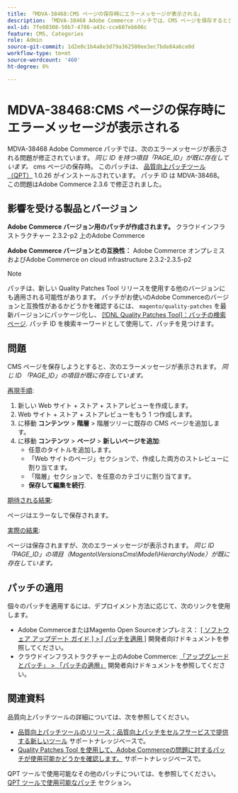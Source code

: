 ```yaml
---
title: 「MDVA-38468:CMS ページの保存時にエラーメッセージが表示される」
description: 「MDVA-38468 Adobe Commerce パッチでは、CMS ページを保存するときに「Item with the same ID "PAGE_ID" already exists,*」というエラーメッセージが表示される問題が修正されました。 このパッチは、[Quality Patches Tool （QPT） ] （https://devdocs.magento.com/guides/v2.4/comp-mgr/patching.html#mqp） 1.0.26 がインストールされている場合に利用できます。 パッチ ID は MDVA-38468。 この問題はAdobe Commerce 2.3.6 で修正されました。'
exl-id: 7fe80308-50b7-4786-a43c-cce607eb606c
feature: CMS, Categories
role: Admin
source-git-commit: 1d2e0c1b4a8e3d79a362500ee3ec7bde84a6ce0d
workflow-type: tm+mt
source-wordcount: '460'
ht-degree: 0%

---
```


# MDVA-38468:CMS ページの保存時にエラーメッセージが表示される

MDVA-38468 Adobe Commerce パッチでは、次のエラーメッセージが表示される問題が修正されています。 *同じ ID を持つ項目「PAGE_ID」が既に存在しています。* cms ページの保存時。 このパッチは、 [品質向上パッチツール（QPT）](https://devdocs.magento.com/guides/v2.4/comp-mgr/patching.html#mqp) 1.0.26 がインストールされています。 パッチ ID は MDVA-38468。 この問題はAdobe Commerce 2.3.6 で修正されました。

## 影響を受ける製品とバージョン

**Adobe Commerce バージョン用のパッチが作成されます。**
クラウドインフラストラクチャー 2.3.2-p2 上のAdobe Commerce

**Adobe Commerce バージョンとの互換性：**
Adobe Commerce オンプレミスおよびAdobe Commerce on cloud infrastructure 2.3.2-2.3.5-p2

>[!NOTE]
>
>パッチは、新しい Quality Patches Tool リリースを使用する他のバージョンにも適用される可能性があります。 パッチがお使いのAdobe Commerceのバージョンと互換性があるかどうかを確認するには、 `magento/quality-patches` を最新バージョンにパッケージ化し、 [[!DNL Quality Patches Tool]：パッチの検索ページ](https://devdocs.magento.com/quality-patches/tool.html#patch-grid). パッチ ID を検索キーワードとして使用して、パッチを見つけます。

## 問題

CMS ページを保存しようとすると、次のエラーメッセージが表示されます。 *同じ ID 「PAGE_ID」の項目が既に存在しています。*

<u>再現手順</u>:

1. 新しい Web サイト + ストア + ストアレビューを作成します。
1. Web サイト + ストア + ストアレビューをもう 1 つ作成します。
1. に移動 **コンテンツ** > **階層** > 階層ツリーに既存の CMS ページを追加します。
1. に移動 **コンテンツ** > **ページ** > **新しいページを追加**:
   * 任意のタイトルを追加します。
   * 「Web サイトのページ」セクションで、作成した両方のストレビューに割り当てます。
   * 「階層」セクションで、を任意のカテゴリに割り当てます。
   * **保存して編集を続行**.

<u>期待される結果</u>:

ページはエラーなしで保存されます。

<u>実際の結果</u>:

ページは保存されますが、次のエラーメッセージが表示されます。 *同じ ID 「PAGE_ID」の項目（Magento\VersionsCms\Model\Hierarchy\Node）が既に存在しています。*

## パッチの適用

個々のパッチを適用するには、デプロイメント方法に応じて、次のリンクを使用します。

* Adobe CommerceまたはMagento Open Sourceオンプレミス： [[ ソフトウェア アップデート ガイド ] > [ パッチを適用 ]](https://devdocs.magento.com/guides/v2.4/comp-mgr/patching/mqp.html) 開発者向けドキュメントを参照してください。
* クラウドインフラストラクチャー上のAdobe Commerce: [「アップグレードとパッチ」 > 「パッチの適用」](https://devdocs.magento.com/cloud/project/project-patch.html) 開発者向けドキュメントを参照してください。

## 関連資料

品質向上パッチツールの詳細については、次を参照してください。

* [品質向上パッチツールのリリース：品質向上パッチをセルフサービスで提供する新しいツール](/help/announcements/adobe-commerce-announcements/magento-quality-patches-released-new-tool-to-self-serve-quality-patches.md) サポートナレッジベースで。
* [Quality Patches Tool を使用して、Adobe Commerceの問題に対するパッチが使用可能かどうかを確認します。](/help/support-tools/patches-available-in-qpt-tool/check-patch-for-magento-issue-with-magento-quality-patches.md) サポートナレッジベースで。

QPT ツールで使用可能なその他のパッチについては、を参照してください。 [QPT ツールで使用可能なパッチ](https://support.magento.com/hc/en-us/sections/360010506631-Patches-available-in-QPT-tool-) セクション。
